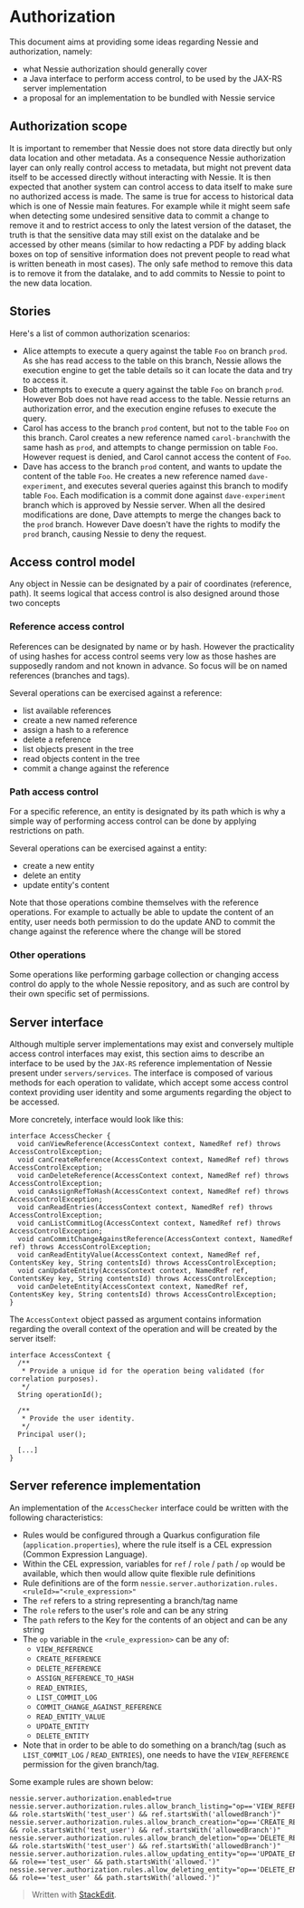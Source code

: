 ﻿Authorization
===========
This document aims at providing some ideas regarding Nessie and authorization, namely:
* what Nessie authorization should generally cover
* a Java interface to perform access control, to be used by the JAX-RS server implementation
* a proposal for an implementation to be bundled with Nessie service


## Authorization scope
It is important to remember that Nessie does not store data directly but only data location and other metadata. As a consequence Nessie authorization layer can only really control access to metadata, but might not prevent data itself to be accessed directly without interacting with Nessie. It is then expected that another system can control access to data itself to make sure no authorized access is made.
The same is true for access to historical data which is one of Nessie main features. For example while it might seem safe when detecting some undesired sensitive data to commit a change to remove it and to restrict access to only the latest version of the dataset, the truth is that the sensitive data may still exist on the datalake and be accessed by other means (similar to how redacting a PDF by adding black boxes on top of sensitive information does not prevent people to read what is written beneath in most cases). The only safe method to remove this data is to remove it from the datalake, and to add commits to Nessie to point to the new data location.

## Stories
Here's a list of common authorization scenarios:

* Alice attempts to execute a query against the table `Foo` on branch `prod`. As she has read access to the table on this branch, Nessie allows the execution engine to get the table details so it can locate the data and try to access it.
* Bob attempts to execute a query against the table `Foo` on branch `prod`. However Bob does not have read access to the table. Nessie returns an authorization error, and the execution engine refuses to execute the query.
* Carol has access to the branch `prod` content, but not to the table `Foo` on this branch. Carol creates a new reference named `carol-branch`with the same hash as `prod`, and attempts to change permission on table `Foo`. However request is denied, and Carol cannot access the content of `Foo`.
* Dave has access to the branch `prod` content, and wants to update the content of the table `Foo`. He creates a new reference named `dave-experiment`, and executes several queries against this branch to modify table `Foo`. Each modification is a commit done against `dave-experiment` branch which is approved by Nessie server. When all the desired modifications are done, Dave attempts to merge the changes back to the `prod` branch. However Dave doesn't have the rights to modify the `prod` branch, causing Nessie to deny the request.

## Access control model
Any object in Nessie can be designated by a pair of coordinates (reference, path). It seems logical that access control is also designed around those two concepts

### Reference access control
References can be designated by name or by hash. However the practicality of using hashes for access control seems very low as those hashes are supposedly random and not known in advance. So focus will be on named references (branches and tags).

Several operations can be exercised against a reference:
* list available references
* create a new named reference
* assign a hash to a reference
* delete a reference
* list objects present in the tree
* read objects content in the tree
* commit a change against the reference

### Path access control
For a specific reference, an entity is designated by its path which is why a simple way of performing access control can be done by applying restrictions on path.

Several operations can be exercised against a entity:
* create a new entity
* delete an entity
* update entity's content

Note that those operations combine themselves with the reference operations. For example to actually be able to update the content of an entity, user needs both permission to do the update AND to commit the change against the reference where the change will be stored

### Other operations

Some operations like performing garbage collection or changing access control do apply to the whole Nessie repository, and as such are control by their own specific set of permissions.


## Server interface
Although multiple server implementations may exist and conversely multiple access control interfaces may exist, this section aims to describe an interface to be used by the `JAX-RS` reference implementation of Nessie present under `servers/services`. The interface is composed of various methods for each operation to validate, which accept some access control context providing user identity and some arguments regarding the object to be accessed.

More concretely, interface would look like this:

    interface AccessChecker {
      void canViewReference(AccessContext context, NamedRef ref) throws AccessControlException;
      void canCreateReference(AccessContext context, NamedRef ref) throws AccessControlException;
      void canDeleteReference(AccessContext context, NamedRef ref) throws AccessControlException;
      void canAssignRefToHash(AccessContext context, NamedRef ref) throws AccessControlException;
      void canReadEntries(AccessContext context, NamedRef ref) throws AccessControlException;
      void canListCommitLog(AccessContext context, NamedRef ref) throws AccessControlException;
      void canCommitChangeAgainstReference(AccessContext context, NamedRef ref) throws AccessControlException;
      void canReadEntityValue(AccessContext context, NamedRef ref, ContentsKey key, String contentsId) throws AccessControlException;
      void canUpdateEntity(AccessContext context, NamedRef ref, ContentsKey key, String contentsId) throws AccessControlException;
      void canDeleteEntity(AccessContext context, NamedRef ref, ContentsKey key, String contentsId) throws AccessControlException;
    }

The `AccessContext` object passed as argument contains information regarding the overall context of the operation and will be created by the server itself:

    interface AccessContext {
      /**
       * Provide a unique id for the operation being validated (for correlation purposes).
       */
      String operationId();

      /**
       * Provide the user identity.
       */
      Principal user();
      
      [...]
    }

## Server reference implementation

An implementation of the `AccessChecker` interface could be written with the following characteristics:
* Rules would be configured through a Quarkus configuration file (`application.properties`), where the rule itself is a CEL expression (Common Expression Language).
* Within the CEL expression, variables for `ref` / `role` / `path` / `op` would be available, which then would allow quite flexible rule definitions
* Rule definitions are of the form `nessie.server.authorization.rules.<ruleId>="<rule_expression>"`
* The `ref` refers to a string representing a branch/tag name
* The `role` refers to the user's role and can be any string
* The `path` refers to the Key for the contents of an object and can be any string
* The `op` variable in the `<rule_expression>` can be any of:
  * `VIEW_REFERENCE`
  * `CREATE_REFERENCE`
  * `DELETE_REFERENCE`
  * `ASSIGN_REFERENCE_TO_HASH`
  * `READ_ENTRIES`,
  * `LIST_COMMIT_LOG`
  * `COMMIT_CHANGE_AGAINST_REFERENCE`
  * `READ_ENTITY_VALUE`
  * `UPDATE_ENTITY`
  * `DELETE_ENTITY`
* Note that in order to be able to do something on a branch/tag (such as `LIST_COMMIT_LOG` / `READ_ENTRIES`), one needs to have the `VIEW_REFERENCE` permission for the given branch/tag.

Some example rules are shown below:
```
nessie.server.authorization.enabled=true
nessie.server.authorization.rules.allow_branch_listing="op=='VIEW_REFERENCE' && role.startsWith('test_user') && ref.startsWith('allowedBranch')"
nessie.server.authorization.rules.allow_branch_creation="op=='CREATE_REFERENCE' && role.startsWith('test_user') && ref.startsWith('allowedBranch')"
nessie.server.authorization.rules.allow_branch_deletion="op=='DELETE_REFERENCE' && role.startsWith('test_user') && ref.startsWith('allowedBranch')"
nessie.server.authorization.rules.allow_updating_entity="op=='UPDATE_ENTITY' && role=='test_user' && path.startsWith('allowed.')"
nessie.server.authorization.rules.allow_deleting_entity="op=='DELETE_ENTITY' && role=='test_user' && path.startsWith('allowed.')"
```

> Written with [StackEdit](https://stackedit.io/).
